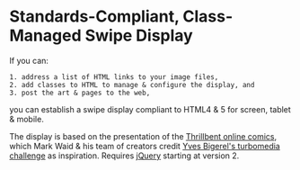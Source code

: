 # Standards-Compliant, Class-Managed Swipe Display

If you can:

	1. address a list of HTML links to your image files,
	2. add classes to HTML to manage & configure the display, and
	3. post the art & pages to the web,

you can establish a swipe display compliant to HTML4 &amp; 5 for screen, tablet &amp; mobile.

The display is based on the presentation of the [Thrillbent online comics](http://thrillbent.com), which Mark Waid &amp; his team of creators credit [Yves Bigerel's turbomedia challenge](http://www.deviantart.com/balak01/art/about-DIGITAL-COMICS-111966969) as inspiration. Requires [jQuery](http://code.jquery.com/jquery/) starting at version 2.
